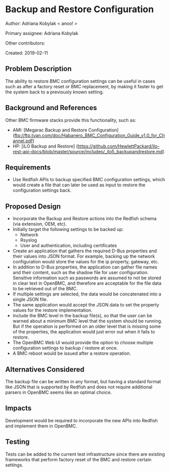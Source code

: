 # Backup and Restore Configuration

Author: Adriana Kobylak < anoo! >

Primary assignee: Adriana Kobylak

Other contributors:

Created: 2019-02-11

## Problem Description
The ability to restore BMC configuration settings can be useful in cases such
as after a factory reset or BMC replacement, by making it faster to get the
system back to a previously known setting.

## Background and References
Other BMC firmware stacks provide this functionality, such as:

- AMI: [Megarac Backup and Restore Configuration]
(ftp://ftp.tyan.com/doc/Habanero_BMC_Configuration_Guide_v1.0_for_Channel.pdf)
- HP: [iLO Backup and Restore]
(https://github.com/HewlettPackard/ilo-rest-api-docs/blob/master/source/includes/_ilo5_backupandrestore.md)

## Requirements
- Use Redfish APIs to backup specified BMC configuration settings, which
would create a file that can later be used as input to restore the
configuration settings back.

## Proposed Design
- Incorporate the Backup and Restore actions into the Redfish schema (via
extension, OEM, etc).
- Initially target the following settings to be backed up:
  -  Network
  -  Rsyslog
  -  User and authentication, including certificates
- Create an application that gathers the required D-Bus properties and their
values into JSON format. For example, backing up the network configuration
would store the values for the ip property, gateway, etc.
- In addition to D-Bus properties, the application can gather file names and
their content, such as the shadow file for user configuration. Sensitive
information such as passwords are assumed to not be stored in clear text
in OpenBMC, and therefore are acceptable for the file data to be retrieved
out of the BMC.
- If multiple settings are selected, the data would be concatenated into
a single JSON file.
- The same application would accept the JSON data to set the property values
for the restore implementation.
- Include the BMC level in the backup file(s), so that the user can be warned
about a minimum BMC level that the system should be running. But if the
operation is performed on an older level that is missing some of the properties,
the application would just error out when it fails to restore.
- The OpenBMC Web UI would provide the option to choose multiple
configuration settings to backup / restore at once.
- A BMC reboot would be issued after a restore operation.

## Alternatives Considered
The backup file can be written in any format, but having a standard format
like JSON that is supported by Redfish and does not require additional
parsers in OpenBMC seems like an optimal choice.

## Impacts
Development would be required to incorporate the new APIs into Redfish and
implement them in OpenBMC.

## Testing
Tests can be added to the current test infrastructure since there are
existing frameworks that perform factory reset of the BMC and restore
certain settings.

